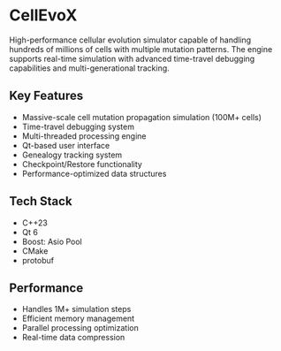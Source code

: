 # CellEvoX

High-performance cellular evolution simulator capable of handling hundreds of millions of cells with multiple mutation patterns. The engine supports real-time simulation with advanced time-travel debugging capabilities and multi-generational tracking.

## Key Features
- Massive-scale cell mutation propagation simulation (100M+ cells)
- Time-travel debugging system
- Multi-threaded processing engine
- Qt-based user interface
- Genealogy tracking system
- Checkpoint/Restore functionality
- Performance-optimized data structures

## Tech Stack
- C++23
- Qt 6
- Boost: Asio Pool
- CMake
- protobuf

## Performance
- Handles 1M+ simulation steps
- Efficient memory management
- Parallel processing optimization
- Real-time data compression
